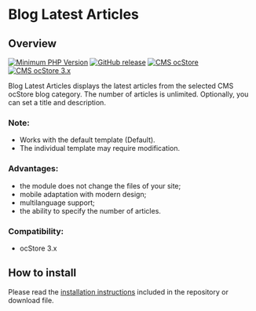 <!DOCTYPE html>
<html lang="en">
<head></head>
<body>
    <h1>Blog Latest Articles</h1>
    <h2>Overview</h2>
    <p>
        <a href="https://php.net/" rel="nofollow"><img src="https://img.shields.io/badge/php->=7.3-8892bf?style=flat-square" alt="Minimum PHP Version"></a>
        <a href="https://php.net/" rel="nofollow"><img src="https://img.shields.io/badge/release-v1.0.1-0d7fc0" alt="GitHub release"></a>
        <a href="https://php.net/" rel="nofollow"><img src="https://img.shields.io/badge/cms-ocStore-2bbdec" alt="CMS ocStore"></a>
        <a href="https://php.net/" rel="nofollow"><img src="https://img.shields.io/badge/ocStore-3.x-2bbdec" alt="CMS ocStore 3.x"></a>
    </p>
    <p>Blog Latest Articles displays the latest articles from the selected CMS ocStore blog category. The number of articles is unlimited. Optionally, you can set a title and description.</p>
    <h3>Note:</h3>
    <p>
        <ul>
            <li>Works with the default template (Default).</li>
            <li>The individual template may require modification.</li>
        </ul>
    </p>
    <h3>Advantages:</h3>
    <p>
        <ul>
            <li>the module does not change the files of your site;</li>
            <li>mobile adaptation with modern design;</li>
            <li>multilanguage support;</li>
            <li>the ability to specify the number of articles.</li>
        </ul>
    </p>
    <h3>Compatibility:</h3>
    <p>
        <ul>
            <li>ocStore 3.x</li>
        </ul>
    </p>
    <h2>How to install</h2>
    <p>Please read the <a href="/INSTALL.md">installation instructions</a> included in the repository or download file.</p>
</body>
</html>
